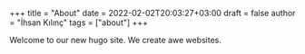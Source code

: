 +++
title = "About"
date = 2022-02-02T20:03:27+03:00
draft = false
author = "İhsan Kılınç"
tags = ["about"]
+++

Welcome to our new hugo site. We create awe websites.

